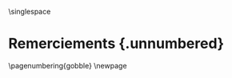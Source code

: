 \singlespace
# Remerciements {.unnumbered}

<!-- Remerciements -->


\pagenumbering{gobble}
\newpage